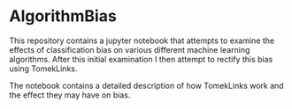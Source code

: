 # AlgorithmBias
This repository contains a jupyter notebook that attempts to examine the effects of classification bias on various different machine learning algorithms. After this initial examination I then attempt to rectify this bias using TomekLinks.

The notebook contains a detailed description of how TomekLinks work and the effect they may have on bias.
